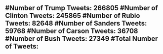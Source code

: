 #Number of Trump Tweets: 266805
#Number of Clinton Tweets: 245865
#Number of Rubio Tweets: 82648
#Number of Sanders Tweets: 59768
#Number of Carson Tweets: 36708
#Number of Bush Tweets: 27349
#Total Number of Tweets:  
---
